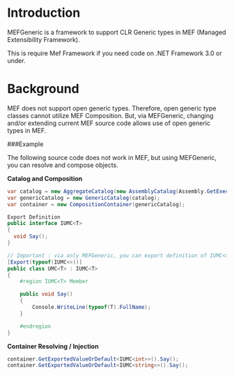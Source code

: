 Introduction
============

MEFGeneric is a framework to support CLR Generic types in MEF (Managed Extensibility Framework).

This is require Mef Framework if you need code on .NET Framework 3.0 or under.

Background
==========

MEF does not support open generic types. Therefore, open generic type classes cannot utilize MEF Composition. But, via MEFGeneric, changing and/or extending current MEF source code allows use of open generic types in MEF.

###Example

The following source code does not work in MEF, but using MEFGeneric, you can resolve and compose objects.

**Catalog and Composition**
```c#
var catalog = new AggregateCatalog(new AssemblyCatalog(Assembly.GetExecutingAssembly()));
var genericCatalog = new GenericCatalog(catalog);
var container = new CompositionContainer(genericCatalog);

Export Definition
public interface IUMC<T>
{
  void Say();
}

// Important : via only MEFGeneric, you can export definition of IUMC<> generic types.
[Export(typeof(IUMC<>))]
public class UMC<T> : IUMC<T>
{
	#region IUMC<T> Member

	public void Say()
	{
		Console.WriteLine(typeof(T).FullName);
	}

	#endregion
}
```

**Container Resolving / Injection**
```c#
container.GetExportedValueOrDefault<IUMC<int>>().Say();
container.GetExportedValueOrDefault<IUMC<string>>().Say();
```
